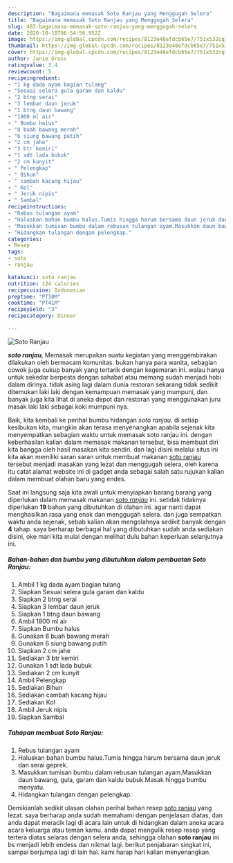 ```yaml
---
description: "Bagaimana memasak Soto Ranjau yang Menggugah Selera"
title: "Bagaimana memasak Soto Ranjau yang Menggugah Selera"
slug: 483-bagaimana-memasak-soto-ranjau-yang-menggugah-selera
date: 2020-10-10T06:54:56.952Z
image: https://img-global.cpcdn.com/recipes/8123e48efdcb65e7/751x532cq70/soto-ranjau-foto-resep-utama.jpg
thumbnail: https://img-global.cpcdn.com/recipes/8123e48efdcb65e7/751x532cq70/soto-ranjau-foto-resep-utama.jpg
cover: https://img-global.cpcdn.com/recipes/8123e48efdcb65e7/751x532cq70/soto-ranjau-foto-resep-utama.jpg
author: Janie Gross
ratingvalue: 3.4
reviewcount: 5
recipeingredient:
- "1 kg dada ayam bagian tulang"
- "Sesuai selera gula garam dan kaldu"
- "2 btng serai"
- "3 lembar daun jeruk"
- "1 btng daun bawang"
- "1800 ml air"
- " Bumbu halus"
- "8 buah bawang merah"
- "6 siung bawang putih"
- "2 cm jahe"
- "3 btr kemiri"
- "1 sdt lada bubuk"
- "2 cm kunyit"
- " Pelengkap"
- " Bihun"
- " cambah kacang hijau"
- " Kol"
- " Jeruk nipis"
- " Sambal"
recipeinstructions:
- "Rebus tulangan ayam"
- "Haluskan bahan bumbu halus.Tumis hingga harum bersama daun jeruk dan serai geprek."
- "Masukkan tumisan bumbu dalam rebusan tulangan ayam.Masukkan daun bawang, gula, garam dan kaldu bubuk.Masak hingga bumbu menyatu."
- "Hidangkan tulangan dengan pelengkap."
categories:
- Resep
tags:
- soto
- ranjau

katakunci: soto ranjau 
nutrition: 124 calories
recipecuisine: Indonesian
preptime: "PT10M"
cooktime: "PT41M"
recipeyield: "3"
recipecategory: Dinner

---
```



![Soto Ranjau](https://img-global.cpcdn.com/recipes/8123e48efdcb65e7/751x532cq70/soto-ranjau-foto-resep-utama.jpg)

<b><i>soto ranjau</i></b>, Memasak merupakan suatu kegiatan yang menggembirakan dilakukan oleh bermacam komunitas. bukan hanya para wanita, sebagian cowok juga cukup banyak yang tertarik dengan kegemaran ini. walau hanya untuk sekedar berpesta dengan sahabat atau memang sudah menjadi hobi dalam dirinya. tidak asing lagi dalam dunia restoran sekarang tidak sedikit ditemukan laki laki dengan kemampuan memasak yang mumpuni, dan banyak juga kita lihat di aneka depot dan restoran yang menggunakan juru masak laki laki sebagai koki mumpuni nya.

Baik, kita kembali ke perihal bumbu hidangan <i>soto ranjau</i>. di setiap kesibukan kita, mungkin akan terasa menyenangkan apabila sejenak kita menyempatkan sebagian waktu untuk memasak soto ranjau ini. dengan keberhasilan kalian dalam memasak makanan tersebut, bisa membuat diri kita bangga oleh hasil masakan kita sendiri. dan lagi disini melalui situs ini kita akan memiliki saran saran untuk membuat makanan <u>soto ranjau</u> tersebut menjadi masakan yang lezat dan menggugah selera, oleh karena itu catat alamat website ini di gadget anda sebagai salah satu rujukan kalian dalam membuat olahan baru yang endes.




Saat ini langsung saja kita awali untuk menyiapkan barang barang yang diperlukan dalam memasak makanan <u><i>soto ranjau</i></u> ini. setidak tidaknya diperlukan <b>19</b> bahan yang dibutuhkan di olahan ini. agar nanti dapat menghasilkan rasa yang enak dan menggugah selera. dan juga sempatkan waktu anda sejenak, sebab kalian akan mengolahnya sedikit banyak dengan <b>4</b> tahap. saya berharap berbagai hal yang dibutuhkan sudah anda sediakan disini, oke mari kita mulai dengan melihat dulu bahan keperluan selanjutnya ini.

<!--inarticleads1-->

##### Bahan-bahan dan bumbu yang dibutuhkan dalam pembuatan Soto Ranjau:

1. Ambil 1 kg dada ayam bagian tulang
1. Siapkan Sesuai selera gula garam dan kaldu
1. Siapkan 2 btng serai
1. Siapkan 3 lembar daun jeruk
1. Siapkan 1 btng daun bawang
1. Ambil 1800 ml air
1. Siapkan  Bumbu halus
1. Gunakan 8 buah bawang merah
1. Gunakan 6 siung bawang putih
1. Siapkan 2 cm jahe
1. Sediakan 3 btr kemiri
1. Gunakan 1 sdt lada bubuk
1. Sediakan 2 cm kunyit
1. Ambil  Pelengkap
1. Sediakan  Bihun
1. Sediakan  cambah kacang hijau
1. Sediakan  Kol
1. Ambil  Jeruk nipis
1. Siapkan  Sambal




<!--inarticleads2-->

##### Tahapan membuat Soto Ranjau:

1. Rebus tulangan ayam
1. Haluskan bahan bumbu halus.Tumis hingga harum bersama daun jeruk dan serai geprek.
1. Masukkan tumisan bumbu dalam rebusan tulangan ayam.Masukkan daun bawang, gula, garam dan kaldu bubuk.Masak hingga bumbu menyatu.
1. Hidangkan tulangan dengan pelengkap.




Demikianlah sedikit ulasan olahan perihal bahan resep <u>soto ranjau</u> yang lezat. saya berharap anda sudah memahami dengan penjelasan diatas, dan anda dapat meracik lagi di acara lain untuk di hidangkan dalam aneka acara acara keluarga atau teman kamu. anda dapat mengulik resep resep yang tertera diatas selaras dengan selera anda, sehingga olahan <b>soto ranjau</b> ini bs menjadi lebih endess dan nikmat lagi. berikut penjabaran singkat ini, sampai berjumpa lagi di lain hal. kami harap hari kalian menyenangkan.

